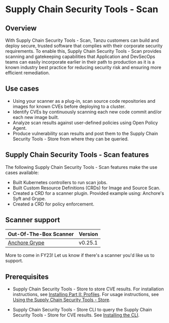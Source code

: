 # Supply Chain Security Tools - Scan

## Overview
With Supply Chain Security Tools - Scan, Tanzu customers can build and deploy secure, trusted software that complies with their corporate security requirements. To enable this, Supply Chain Security Tools - Scan provides scanning and gatekeeping capabilities that Application and DevSecOps teams can easily incorporate earlier in their path to production as it is a known industry best practice for reducing security risk and ensuring more efficient remediation.

## Use cases
* Using your scanner as a plug-in, scan source code repositories and images for known CVEs before deploying to a cluster.
* Identify CVEs by continuously scanning each new code commit and/or each new image built.
* Analyze scan results against user-defined policies using Open Policy Agent.
* Produce vulnerability scan results and post them to the Supply Chain Security Tools - Store from where they can be queried.

## Supply Chain Security Tools - Scan features
The following Supply Chain Security Tools - Scan features make the use cases available:

* Built Kubernetes controllers to run scan jobs.  
* Built Custom Resource Definitions (CRDs) for Image and Source Scan.  
* Created a CRD for a scanner plugin. Provided example using: Anchore's Syft and Grype.  
* Created a CRD for policy enforcement.

## Scanner support
| Out-Of-The-Box Scanner | Version |
| --- | --- |
| [Anchore Grype](https://github.com/anchore/grype) | v0.25.1 |

More to come in FY23! Let us know if there's a scanner you'd like us to support.

## Prerequisites

* Supply Chain Security Tools - Store to store CVE results.
  For installation instructions, see [Installing Part II: Profiles](../install-components.md#install-scst-store).
  For usage instructions, see [Using the Supply Chain Security Tools - Store](../scst-store/overview.md).

* Supply Chain Security Tools - Store CLI to query the Supply Chain Security Tools - Store for CVE results.
  See [Installing the CLI](../scst-store/install_cli.md).
